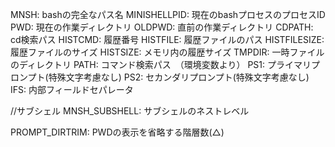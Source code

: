MNSH: bashの完全なパス名
MINISHELLPID: 現在のbashプロセスのプロセスID
PWD: 現在の作業ディレクトリ
OLDPWD: 直前の作業ディレクトリ
CDPATH: cd検索パス
HISTCMD: 履歴番号
HISTFILE: 履歴ファイルのパス
HISTFILESIZE: 履歴ファイルのサイズ
HISTSIZE: メモリ内の履歴サイズ
TMPDIR: 一時ファイルのディレクトリ
PATH: コマンド検索パス　（環境変数より）
PS1: プライマリプロンプト(特殊文字考慮なし)
PS2: セカンダリプロンプト(特殊文字考慮なし)
IFS: 内部フィールドセパレータ

//サブシェル
MNSH_SUBSHELL: サブシェルのネストレベル

PROMPT_DIRTRIM: PWDの表示を省略する階層数(△)
